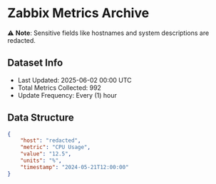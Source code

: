 # Zabbix Metrics Archive

⚠️ **Note**: Sensitive fields like hostnames and system descriptions are redacted.

## Dataset Info
- Last Updated: 2025-06-02 00:00 UTC
- Total Metrics Collected: 992
- Update Frequency: Every (1) hour

## Data Structure
```json
{
    "host": "redacted",
    "metric": "CPU Usage",
    "value": "12.5",
    "units": "%",
    "timestamp": "2024-05-21T12:00:00"
}
```
